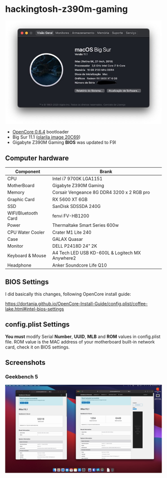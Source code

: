 # hackingtosh-z390m-gaming

![Sytem information](images/system-info.jpg)

- [OpenCore 0.6.4](https://github.com/acidanthera/OpenCorePkg) bootloader
- Big Sur 11.1 ([olarila image 20C69](https://www.olarila.com/topic/6278-new-vanilla-olarila-images/))
- Gigabyte Z390M Gaming **BIOS** was updated to F9l

## Computer hardware

| Component           | Brank                                           |
| ------------------- | ----------------------------------------------- |
| CPU                 | Intel i7 9700K LGA1151                          |
| MotherBoard         | Gigabyte Z390M Gaming                           |
| Memory              | Corsair Vengeance 8G DDR4 3200 x 2 RGB pro      |
| Graphic Card        | RX 5600 XT 6GB                                  |
| SSD                 | SanDisk SDSSDA 240G                             |
| WIFI/Bluetooth Card | fenvi FV-HB1200                                 |
| Power               | Thermaltake Smart Series 600w                   |
| CPU Water Cooler    | Crater M1 Lite 240                              |
| Case                | GALAX Quasar                                    |
| Monitor             | DELL P2418D 24” 2K                              |
| Keyboard & Mouse    | A4 Tech LED USB KD-600L & Logitech MX Anywhere2 |
| Headphone           | Anker Soundcore Life Q10                        |

## BIOS Settings

I did basically this changes, following OpenCore install guide:

https://dortania.github.io/OpenCore-Install-Guide/config.plist/coffee-lake.html#intel-bios-settings

## config.plist Settings

**You must** modify Serial **Number**, **UUID**, **MLB** and **ROM** values in config.plist file. ROM value is the MAC address of your motherboard built-in network card, check it on BIOS settings.

## Screenshots

### Geekbench 5

![Geekbench 5](images/geekbench.jpg)
